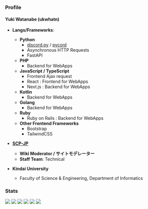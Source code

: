### Profile

#### Yuki Watanabe (ukwhatn)

* **Langs/Frameworks**:
  * **Python**
    * [discord.py](https://github.com/Rapptz/discord.py) / [pycord](https://github.com/Pycord-Development/pycord)
    * Asynchronous HTTP Requests
    * FastAPI
  * **PHP**
    * Backend for WebApps
  * **JavaScript / TypeScript**
    * Frontend Ajax request
    * React : Frontend for WebApps
    * Next.js : Backend for WebApps
  * **Kotlin**
    * Backend for WebApps
  * **Golang**
    * Backend for WebApps
  * **Ruby**
    * Ruby on Rails : Backend for WebApps
  * **Other Frontend Frameworks**
    * Bootstrap
    * TailwindCSS

* **[SCP-JP](http://scp-jp.wikidot.com)**
  * **Wiki Moderator / サイトモデレーター**
  * **Staff Team**: Technical

* **Kindai University**
  * Faculty of Science & Engineering, Department of Informatics





### Stats
![](https://github-profile-summary-cards.vercel.app/api/cards/profile-details?username=ukwhatn&theme=monokai)
![](http://github-profile-summary-cards.vercel.app/api/cards/repos-per-language?username=ukwhatn&theme=monokai)
![](http://github-profile-summary-cards.vercel.app/api/cards/most-commit-language?username=ukwhatn&theme=monokai)
![](http://github-profile-summary-cards.vercel.app/api/cards/stats?username=ukwhatn&theme=monokai)
![](http://github-profile-summary-cards.vercel.app/api/cards/productive-time?username=ukwhatn&theme=monokai&utcOffset=9)
![](https://github-profile-trophy.vercel.app/?username=ukwhatn&theme=monokai)

